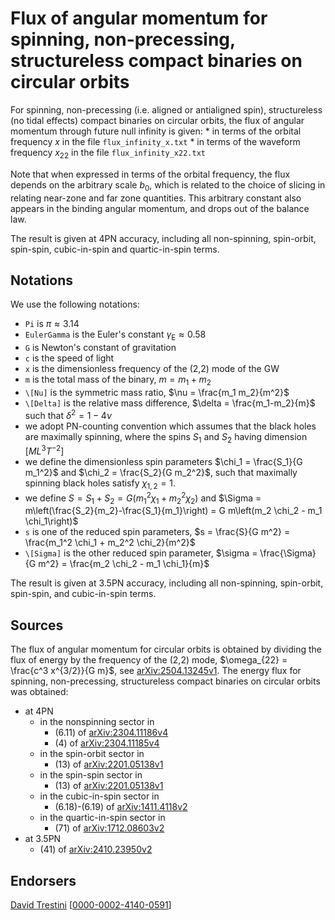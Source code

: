 # Flux of angular momentum for spinning, non-precessing, structureless compact binaries on circular orbits

For spinning, non-precessing (i.e. aligned or antialigned spin), structureless (no tidal effects) compact binaries on circular orbits, the flux of angular momentum through future null infinity is given:
    * in terms of the orbital frequency $x$ in the file ``flux_infinity_x.txt``
    * in terms of the waveform frequency $x_{22}$ in the file ``flux_infinity_x22.txt``

Note that when expressed in terms of the orbital frequency, the flux depends on the arbitrary scale $b_0$, which is related to the choice of slicing in relating near-zone and far zone quantities. This arbitrary constant also appears in the binding angular momentum, and drops out of the balance law.

The result is given at 4PN accuracy, including all non-spinning, spin-orbit, spin-spin, cubic-in-spin and quartic-in-spin terms.

## Notations

We use the following notations:
* ``Pi`` is $\pi \approx 3.14$
* ``EulerGamma`` is the Euler's constant $\gamma_\text{E} \approx 0.58$
* ``G`` is Newton's constant of gravitation
* ``c`` is the speed of light
* ``x`` is the dimensionless frequency of the (2,2) mode of the GW
* ``m`` is the total mass of the binary, $m = m_1+m_2$
* ``\[Nu]`` is the symmetric mass ratio, $\nu = \frac{m_1 m_2}{m^2}$
* ``\[Delta]`` is the relative mass difference, $\delta = \frac{m_1-m_2}{m}$ such that $\delta^2=1-4\nu$
* we adopt PN-counting convention which assumes that the black holes are maximally spinning, where the spins $S_1$ and $S_2$ having dimension $[ML^3T^{-2}]$
* we define the dimensionless spin parameters $\chi_1 = \frac{S_1}{G m_1^2}$ and $\chi_2 = \frac{S_2}{G m_2^2}$, such that maximally spinning black holes satisfy $\chi_{1,2} = 1$.
* we define $S = S_1 + S_2 = G (m_1^2 \chi_1+m_2^2 \chi_2)$ and $\Sigma = m\left(\frac{S_2}{m_2}-\frac{S_1}{m_1}\right) = G m\left(m_2 \chi_2 - m_1 \chi_1\right)$
* ``s`` is one of the reduced spin parameters, $s = \frac{S}{G m^2} = \frac{m_1^2 \chi_1 + m_2^2 \chi_2}{m^2}$
* ``\[Sigma]`` is the other reduced spin parameter, $\sigma = \frac{\Sigma}{G m^2} = \frac{m_2 \chi_2 - m_1 \chi_1}{m}$

The result is given at 3.5PN accuracy, including all non-spinning, spin-orbit, spin-spin, and cubic-in-spin terms.

## Sources

The flux of angular momentum for circular orbits is obtained by dividing the flux of energy by the frequency of the (2,2) mode, $\omega_{22} = \frac{c^3 x^{3/2}}{G m}$, see [arXiv:2504.13245v1](https://arxiv.org/abs/2504.13245v1). The energy flux for spinning, non-precessing, structureless compact binaries on circular orbits was obtained:
* at 4PN
    * in the nonspinning sector in
        * (6.11) of [arXiv:2304.11186v4](https://arxiv.org/abs/2304.11186v4)
        * (4) of [arXiv:2304.11185v4](https://arxiv.org/abs/2304.11185v4)
    * in the spin-orbit sector in
        * (13) of [arXiv:2201.05138v1](https://arxiv.org/abs/2201.05138v1)
    * in the spin-spin sector in
        * (13) of [arXiv:2201.05138v1](https://arxiv.org/abs/2201.05138v1)
    * in the cubic-in-spin sector in
        * (6.18)-(6.19) of [arXiv:1411.4118v2](https://arxiv.org/abs/1411.4118v2)
    * in the quartic-in-spin sector in
        * (71) of [arXiv:1712.08603v2](https://arxiv.org/abs/1712.08603v2)
* at 3.5PN
    * (41) of [arXiv:2410.23950v2](https://arxiv.org/abs/arXiv:2410.23950v2)

## Endorsers

[David Trestini](https://github.com/davidtrestini) [[0000-0002-4140-0591](https://orcid.org/0000-0002-4140-0591)]
